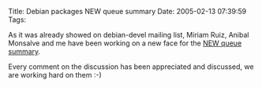 Title: Debian packages NEW queue summary
Date: 2005-02-13 07:39:59
Tags: 

<p>As it was already showed on debian-devel mailing list, Miriam Ruiz, Anibal Monsalve and me have been working on a new face for the <a href="http://qa.debian.org/~anibal/debian-NEW.html">NEW queue summary</a>.</p>
<p>Every comment on the discussion has been appreciated and discussed, we are working hard on them :-)</p>
<br/><br/>
